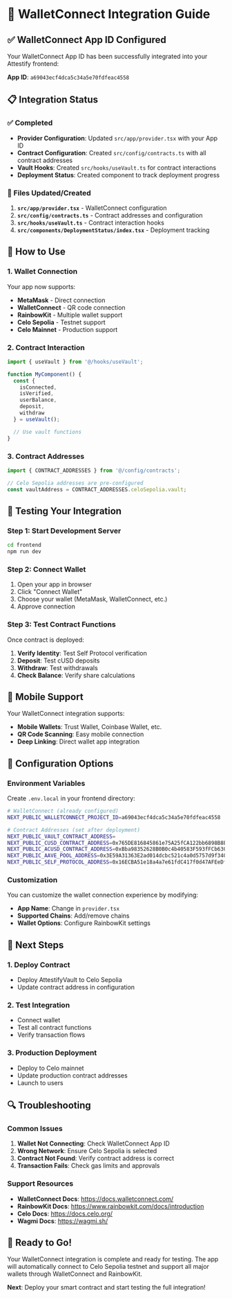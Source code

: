 # 🔗 WalletConnect Integration Guide

## ✅ WalletConnect App ID Configured

Your WalletConnect App ID has been successfully integrated into your Attestify frontend:

**App ID**: `a69043ecf4dca5c34a5e70fdfeac4558`

## 📋 Integration Status

### ✅ Completed
- **Provider Configuration**: Updated `src/app/provider.tsx` with your App ID
- **Contract Configuration**: Created `src/config/contracts.ts` with all contract addresses
- **Vault Hooks**: Created `src/hooks/useVault.ts` for contract interactions
- **Deployment Status**: Created component to track deployment progress

### 🔧 Files Updated/Created
1. **`src/app/provider.tsx`** - WalletConnect configuration
2. **`src/config/contracts.ts`** - Contract addresses and configuration
3. **`src/hooks/useVault.ts`** - Contract interaction hooks
4. **`src/components/DeploymentStatus/index.tsx`** - Deployment tracking

## 🚀 How to Use

### 1. Wallet Connection
Your app now supports:
- **MetaMask** - Direct connection
- **WalletConnect** - QR code connection
- **RainbowKit** - Multiple wallet support
- **Celo Sepolia** - Testnet support
- **Celo Mainnet** - Production support

### 2. Contract Interaction
```typescript
import { useVault } from '@/hooks/useVault';

function MyComponent() {
  const { 
    isConnected, 
    isVerified, 
    userBalance, 
    deposit, 
    withdraw 
  } = useVault();

  // Use vault functions
}
```

### 3. Contract Addresses
```typescript
import { CONTRACT_ADDRESSES } from '@/config/contracts';

// Celo Sepolia addresses are pre-configured
const vaultAddress = CONTRACT_ADDRESSES.celoSepolia.vault;
```

## 🧪 Testing Your Integration

### Step 1: Start Development Server
```bash
cd frontend
npm run dev
```

### Step 2: Connect Wallet
1. Open your app in browser
2. Click "Connect Wallet"
3. Choose your wallet (MetaMask, WalletConnect, etc.)
4. Approve connection

### Step 3: Test Contract Functions
Once contract is deployed:
1. **Verify Identity**: Test Self Protocol verification
2. **Deposit**: Test cUSD deposits
3. **Withdraw**: Test withdrawals
4. **Check Balance**: Verify share calculations

## 📱 Mobile Support

Your WalletConnect integration supports:
- **Mobile Wallets**: Trust Wallet, Coinbase Wallet, etc.
- **QR Code Scanning**: Easy mobile connection
- **Deep Linking**: Direct wallet app integration

## 🔧 Configuration Options

### Environment Variables
Create `.env.local` in your frontend directory:
```bash
# WalletConnect (already configured)
NEXT_PUBLIC_WALLETCONNECT_PROJECT_ID=a69043ecf4dca5c34a5e70fdfeac4558

# Contract Addresses (set after deployment)
NEXT_PUBLIC_VAULT_CONTRACT_ADDRESS=
NEXT_PUBLIC_CUSD_CONTRACT_ADDRESS=0x765DE816845861e75A25fCA122bb6898B8B1282a
NEXT_PUBLIC_ACUSD_CONTRACT_ADDRESS=0xBba98352628B0B0c4b40583F593fFCb630935a45
NEXT_PUBLIC_AAVE_POOL_ADDRESS=0x3E59A31363E2ad014dcbc521c4a0d5757d9f3402
NEXT_PUBLIC_SELF_PROTOCOL_ADDRESS=0x16ECBA51e18a4a7e61fdC417f0d47AFEeDfbed74
```

### Customization
You can customize the wallet connection experience by modifying:
- **App Name**: Change in `provider.tsx`
- **Supported Chains**: Add/remove chains
- **Wallet Options**: Configure RainbowKit settings

## 🎯 Next Steps

### 1. Deploy Contract
- Deploy AttestifyVault to Celo Sepolia
- Update contract address in configuration

### 2. Test Integration
- Connect wallet
- Test all contract functions
- Verify transaction flows

### 3. Production Deployment
- Deploy to Celo mainnet
- Update production contract addresses
- Launch to users

## 🔍 Troubleshooting

### Common Issues
1. **Wallet Not Connecting**: Check WalletConnect App ID
2. **Wrong Network**: Ensure Celo Sepolia is selected
3. **Contract Not Found**: Verify contract address is correct
4. **Transaction Fails**: Check gas limits and approvals

### Support Resources
- **WalletConnect Docs**: https://docs.walletconnect.com/
- **RainbowKit Docs**: https://www.rainbowkit.com/docs/introduction
- **Celo Docs**: https://docs.celo.org/
- **Wagmi Docs**: https://wagmi.sh/

## 🎉 Ready to Go!

Your WalletConnect integration is complete and ready for testing. The app will automatically connect to Celo Sepolia testnet and support all major wallets through WalletConnect and RainbowKit.

**Next**: Deploy your smart contract and start testing the full integration!
